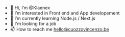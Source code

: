 - 👋 Hi, I’m @Klaenex
- 👀 I’m interested in Front end and App developement 
- 🌱 I’m currently learning Node.js / Next.js
- 🔭 I'm looking for a job
- 📫 How to reach me hello@cuozzovincenzo.be
